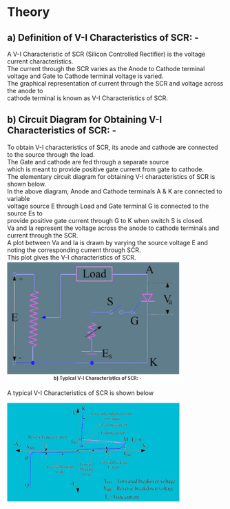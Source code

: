 <h1> Theory </h1>
<h2>a) Definition of V-I Characteristics of SCR: -</h2>
A V-I Characteristic of SCR (Silicon Controlled Rectifier) is the voltage current characteristics.<br> The current through the SCR varies as the Anode to Cathode terminal <br>voltage and Gate to Cathode terminal voltage is varied. <br>The graphical representation of current through the SCR and voltage across the anode to <br>cathode terminal is known as V-I Characteristics of SCR.
<h2>b) Circuit Diagram for Obtaining V-I Characteristics of SCR: -</h2>
To obtain V-I characteristics of SCR, its anode and cathode are connected to the source through the load.<br> The Gate and cathode are fed through a separate source <br>which is meant to provide positive gate current from gate to cathode.<br> The elementary circuit diagram for obtaining V-I characteristics of SCR is shown below.<br>
In the above diagram, Anode and Cathode terminals A & K are connected to variable<br> voltage source E through Load and Gate terminal G is connected to the source Es to <br>provide positive gate current through G to K when switch S is closed.<br> Va and Ia represent the voltage across the anode to cathode terminals and current through the SCR. <br>A plot between Va and Ia is drawn by varying the source voltage E and noting the corresponding current through SCR.<br> This plot gives the V-I characteristics of SCR.

<img src ="images/Screenshot_20230209_042624.png" width="400" hight="400">
                                                                                                     
A typical V-I Characteristics of SCR is shown below

<img src ="images/Screenshot_20230209_042639.png" width="400" hight="400">


